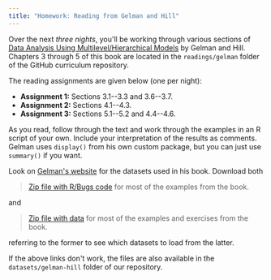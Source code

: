 ```yaml
---
title: "Homework: Reading from Gelman and Hill"
---
```


Over the next *three nights*, you'll be working through various sections of [Data Analysis Using Multilevel/Hierarchical Models](http://www.stat.columbia.edu/~gelman/arm/) by Gelman and Hill. Chapters 3 through 5 of this book are located in the `readings/gelman` folder of the GitHub curriculum repository.

The reading assignments are given below (one per night):

* **Assignment 1:** Sections 3.1--3.3 and 3.6--3.7.
* **Assignment 2:** Sections 4.1--4.3.
* **Assignment 3:** Sections 5.1--5.2 and 4.4--4.6.

As you read, follow through the text and work through the examples in an R script of your own. Include your interpretation of the results as comments. Gelman uses `display()` from his own custom package, but you can just use `summary()` if you want.

Look on [Gelman's website](http://www.stat.columbia.edu/~gelman/arm/software/) for the datasets used in his book. Download both

> [Zip file with R/Bugs code](http://www.stat.columbia.edu/~gelman/arm/examples/Book_Codes.zip) for most of the examples from the book.

and

> [Zip file with data](http://www.stat.columbia.edu/~gelman/arm/examples/ARM_Data.zip) for most of the examples and exercises from the book.

referring to the former to see which datasets to load from the latter.

If the above links don't work, the files are also available in the `datasets/gelman-hill` folder of our repository.